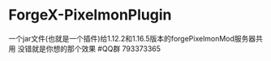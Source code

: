 # ForgeX-PixelmonPlugin
一个jar文件(也就是一个插件)给1.12.2和1.16.5版本的forgePixelmonMod服务器共用
没错就是你想的那个效果
#QQ群
793373365
